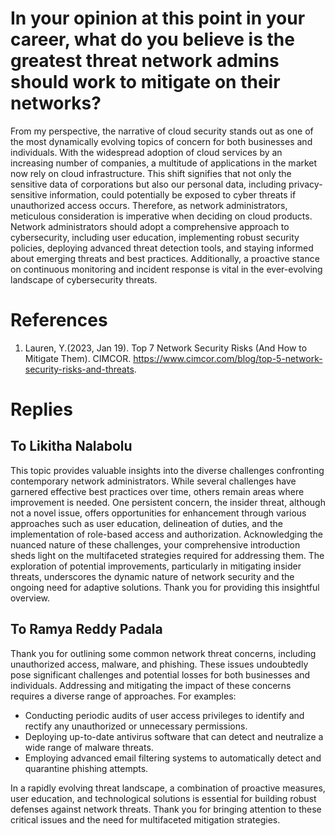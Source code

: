 # In your opinion at this point in your career, what do you believe is the greatest threat network admins should work to mitigate on their networks?

From my perspective, the narrative of cloud security stands out as one of the most dynamically evolving topics of concern for both businesses and individuals. With the widespread adoption of cloud services by an increasing number of companies, a multitude of applications in the market now rely on cloud infrastructure. This shift signifies that not only the sensitive data of corporations but also our personal data, including privacy-sensitive information, could potentially be exposed to cyber threats if unauthorized access occurs. Therefore, as network administrators, meticulous consideration is imperative when deciding on cloud products. Network administrators should adopt a comprehensive approach to cybersecurity, including user education, implementing robust security policies, deploying advanced threat detection tools, and staying informed about emerging threats and best practices. Additionally, a proactive stance on continuous monitoring and incident response is vital in the ever-evolving landscape of cybersecurity threats.

# References
1. Lauren, Y.(2023, Jan 19). Top 7 Network Security Risks (And How to Mitigate Them). CIMCOR. https://www.cimcor.com/blog/top-5-network-security-risks-and-threats.


# Replies
## To Likitha Nalabolu
This topic provides valuable insights into the diverse challenges confronting contemporary network administrators. While several challenges have garnered effective best practices over time, others remain areas where improvement is needed. One persistent concern, the insider threat, although not a novel issue, offers opportunities for enhancement through various approaches such as user education, delineation of duties, and the implementation of role-based access and authorization. Acknowledging the nuanced nature of these challenges, your comprehensive introduction sheds light on the multifaceted strategies required for addressing them. The exploration of potential improvements, particularly in mitigating insider threats, underscores the dynamic nature of network security and the ongoing need for adaptive solutions. Thank you for providing this insightful overview.

## To Ramya Reddy Padala 
Thank you for outlining some common network threat concerns, including unauthorized access, malware, and phishing. These issues undoubtedly pose significant challenges and potential losses for both businesses and individuals. Addressing and mitigating the impact of these concerns requires a diverse range of approaches. For examples: 
* Conducting periodic audits of user access privileges to identify and rectify any unauthorized or unnecessary permissions. 
* Deploying up-to-date antivirus software that can detect and neutralize a wide range of malware threats. 
* Employing advanced email filtering systems to automatically detect and quarantine phishing attempts.

In a rapidly evolving threat landscape, a combination of proactive measures, user education, and technological solutions is essential for building robust defenses against network threats. Thank you for bringing attention to these critical issues and the need for multifaceted mitigation strategies.